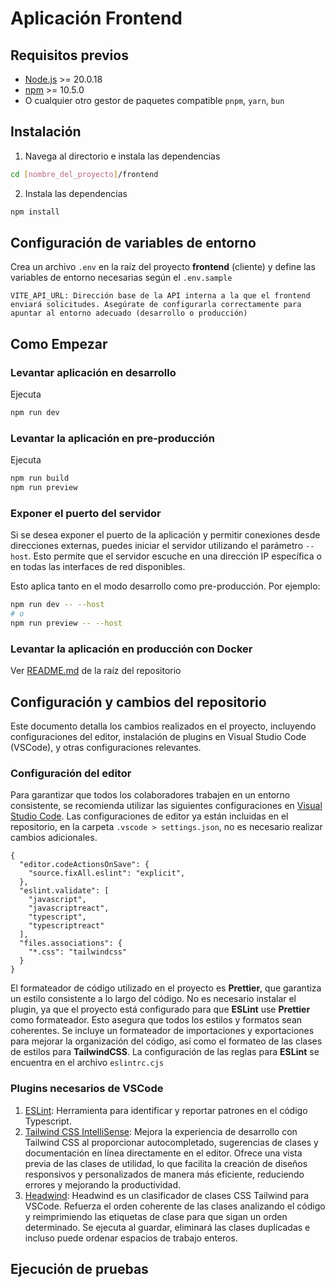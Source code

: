 # Aplicación Frontend

## Requisitos previos
- [Node.js](https://nodejs.org/) >= 20.0.18
- [npm](https://www.npmjs.com/) >= 10.5.0
- O cualquier otro gestor de paquetes compatible `pnpm`, `yarn`, `bun`

## Instalación
1. Navega al directorio e instala las dependencias
```bash
cd [nombre_del_proyecto]/frontend
```

2. Instala las dependencias
```bash
npm install
```


## Configuración de variables de entorno
Crea un archivo `.env` en la raíz del proyecto **frontend** (cliente) y define las variables de entorno necesarias según el `.env.sample`
```plaintext
VITE_API_URL: Dirección base de la API interna a la que el frontend enviará solicitudes. Asegúrate de configurarla correctamente para apuntar al entorno adecuado (desarrollo o producción)
```

## Como Empezar

### Levantar aplicación en desarrollo
Ejecuta
```bash
npm run dev
```

### Levantar la aplicación en pre-producción
Ejecuta
```bash
npm run build
npm run preview
```

### Exponer el puerto del servidor
Si se desea exponer el puerto de la aplicación y permitir conexiones desde direcciones externas, puedes iniciar el servidor utilizando el parámetro `--host`. Esto permite que el servidor escuche en una dirección IP específica o en todas las interfaces de red disponibles.

Esto aplica tanto en el modo desarrollo como pre-producción. Por ejemplo:
```bash
npm run dev -- --host
# o
npm run preview -- --host
```

### Levantar la aplicación en producción con Docker
Ver [README.md](../README.md) de la raíz del repositorio


## Configuración y cambios del repositorio
Este documento detalla los cambios realizados en el proyecto, incluyendo configuraciones del editor, instalación de plugins en Visual Studio Code (VSCode), y otras configuraciones relevantes.

### Configuración del editor
Para garantizar que todos los colaboradores trabajen en un entorno consistente, se recomienda utilizar las siguientes configuraciones en [Visual Studio Code](https://code.visualstudio.com/). Las configuraciones de editor ya están incluidas en el repositorio, en la carpeta `.vscode > settings.json`, no es necesario realizar cambios adicionales.
```
{
  "editor.codeActionsOnSave": {
    "source.fixAll.eslint": "explicit",
  },
  "eslint.validate": [
    "javascript",
    "javascriptreact",
    "typescript",
    "typescriptreact"
  ],
  "files.associations": {
    "*.css": "tailwindcss"
  }
}
```

El formateador de código utilizado en el proyecto es **Prettier**, que garantiza un estilo consistente a lo largo del código. No es necesario instalar el plugin, ya que el proyecto está configurado para que **ESLint** use **Prettier** como formateador. Esto asegura que todos los estilos y formatos sean coherentes. Se incluye un formateador de importaciones y exportaciones para mejorar la organización del código, así como el formateo de las clases de estilos para **TailwindCSS**. La configuración de las reglas para **ESLint** se encuentra en el archivo `eslintrc.cjs`

### Plugins necesarios de VSCode
1. [ESLint](https://marketplace.visualstudio.com/items?itemName=dbaeumer.vscode-eslint): Herramienta para identificar y reportar patrones en el código Typescript.
2. [Tailwind CSS IntelliSense](https://marketplace.visualstudio.com/items?itemName=bradlc.vscode-tailwindcss): Mejora la experiencia de desarrollo con Tailwind CSS al proporcionar autocompletado, sugerencias de clases y documentación en línea directamente en el editor. Ofrece una vista previa de las clases de utilidad, lo que facilita la creación de diseños responsivos y personalizados de manera más eficiente, reduciendo errores y mejorando la productividad.
3. [Headwind](https://marketplace.visualstudio.com/items?itemName=heybourn.headwind): Headwind es un clasificador de clases CSS Tailwind para VSCode. Refuerza el orden coherente de las clases analizando el código y reimprimiendo las etiquetas de clase para que sigan un orden determinado. Se ejecuta al guardar, eliminará las clases duplicadas e incluso puede ordenar espacios de trabajo enteros.

## Ejecución de pruebas
